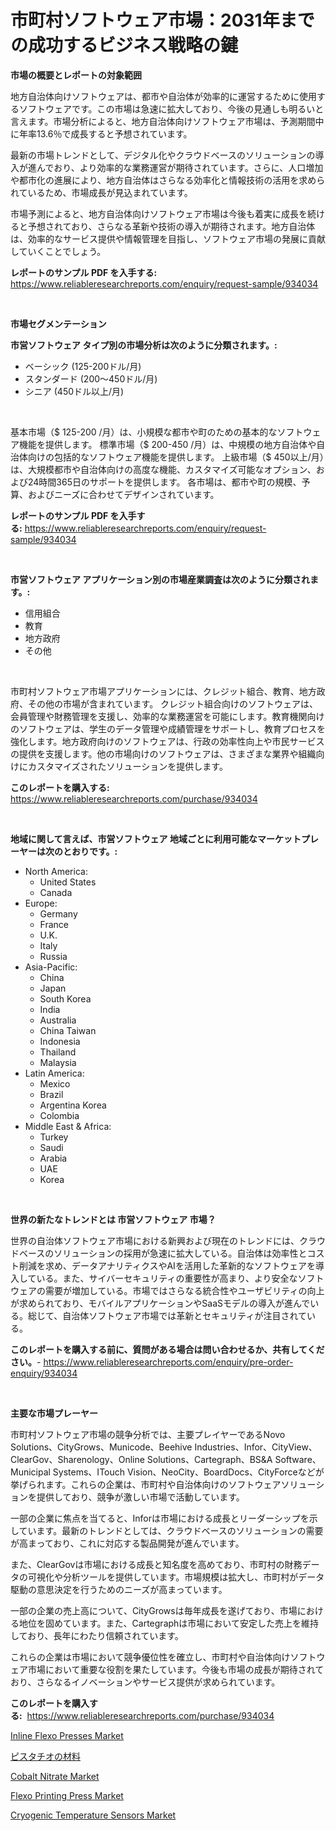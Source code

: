 <p><h1>市町村ソフトウェア市場：2031年までの成功するビジネス戦略の鍵　</h1></p><p><strong>市場の概要とレポートの対象範囲</strong></p>
<p><p>地方自治体向けソフトウェアは、都市や自治体が効率的に運営するために使用するソフトウェアです。この市場は急速に拡大しており、今後の見通しも明るいと言えます。市場分析によると、地方自治体向けソフトウェア市場は、予測期間中に年率13.6％で成長すると予想されています。</p><p>最新の市場トレンドとして、デジタル化やクラウドベースのソリューションの導入が進んでおり、より効率的な業務運営が期待されています。さらに、人口増加や都市化の進展により、地方自治体はさらなる効率化と情報技術の活用を求められているため、市場成長が見込まれています。</p><p>市場予測によると、地方自治体向けソフトウェア市場は今後も着実に成長を続けると予想されており、さらなる革新や技術の導入が期待されます。地方自治体は、効率的なサービス提供や情報管理を目指し、ソフトウェア市場の発展に貢献していくことでしょう。</p></p>
<p><strong>レポートのサンプル PDF を入手する:</strong> <a href="https://www.reliableresearchreports.com/enquiry/request-sample/934034">https://www.reliableresearchreports.com/enquiry/request-sample/934034</a></p>
<p>&nbsp;</p>
<p><strong>市場セグメンテーション</strong></p>
<p><strong>市営ソフトウェア タイプ別の市場分析は次のように分類されます。:</strong></p>
<p><ul><li>ベーシック (125-200ドル/月)</li><li>スタンダード (200～450ドル/月)</li><li>シニア (450ドル以上/月)</li></ul></p>
<p>&nbsp;</p>
<p><p>基本市場（$ 125-200 /月）は、小規模な都市や町のための基本的なソフトウェア機能を提供します。 標準市場（$ 200-450 /月）は、中規模の地方自治体や自治体向けの包括的なソフトウェア機能を提供します。 上級市場（$ 450以上/月）は、大規模都市や自治体向けの高度な機能、カスタマイズ可能なオプション、および24時間365日のサポートを提供します。 各市場は、都市や町の規模、予算、およびニーズに合わせてデザインされています。</p></p>
<p><strong>レポートのサンプル PDF を入手する:</strong>&nbsp;<a href="https://www.reliableresearchreports.com/enquiry/request-sample/934034">https://www.reliableresearchreports.com/enquiry/request-sample/934034</a></p>
<p>&nbsp;</p>
<p><strong> 市営ソフトウェア アプリケーション別の市場産業調査は次のように分類されます。:</strong></p>
<p><ul><li>信用組合</li><li>教育</li><li>地方政府</li><li>その他</li></ul></p>
<p>&nbsp;</p>
<p><p>市町村ソフトウェア市場アプリケーションには、クレジット組合、教育、地方政府、その他の市場が含まれています。 クレジット組合向けのソフトウェアは、会員管理や財務管理を支援し、効率的な業務運営を可能にします。教育機関向けのソフトウェアは、学生のデータ管理や成績管理をサポートし、教育プロセスを強化します。地方政府向けのソフトウェアは、行政の効率性向上や市民サービスの提供を支援します。他の市場向けのソフトウェアは、さまざまな業界や組織向けにカスタマイズされたソリューションを提供します。</p></p>
<p><strong>このレポートを購入する:</strong>&nbsp; <a href="https://www.reliableresearchreports.com/purchase/934034">https://www.reliableresearchreports.com/purchase/934034</a></p>
<p>&nbsp;</p>
<p><strong>地域に関して言えば、市営ソフトウェア 地域ごとに利用可能なマーケットプレーヤーは次のとおりです。:</strong></p>
<p><ul>
    <li>
        North America:
        <ul>
            <li>United States</li>
            <li>Canada</li>
        </ul>
    </li>
    <li>
        Europe:
        <ul>
            <li>Germany</li>
            <li>France</li>
            <li>U.K.</li>
            <li>Italy</li>
            <li>Russia</li>
        </ul>
    </li>
    <li>
        Asia-Pacific:
        <ul>
            <li>China</li>
            <li>Japan</li>
            <li>South Korea</li>
            <li>India</li>
            <li>Australia</li>
            <li>China Taiwan</li>
            <li>Indonesia</li>
            <li>Thailand</li>
            <li>Malaysia</li>
        </ul>
    </li>
    <li>
        Latin America:
        <ul>
            <li>Mexico</li>
            <li>Brazil</li>
            <li>Argentina Korea</li>
            <li>Colombia</li>
        </ul>
    </li>
    <li>
        Middle East & Africa:
        <ul>
            <li>Turkey</li>
            <li>Saudi</li>
            <li>Arabia</li>
            <li>UAE</li>
            <li>Korea</li>
        </ul>
    </li>
    </ul></p>
<p>&nbsp;</p>
<p><strong>世界の新たなトレンドとは 市営ソフトウェア 市場？</strong></p>
<p><p>世界の自治体ソフトウェア市場における新興および現在のトレンドには、クラウドベースのソリューションの採用が急速に拡大している。自治体は効率性とコスト削減を求め、データアナリティクスやAIを活用した革新的なソフトウェアを導入している。また、サイバーセキュリティの重要性が高まり、より安全なソフトウェアの需要が増加している。市場ではさらなる統合性やユーザビリティの向上が求められており、モバイルアプリケーションやSaaSモデルの導入が進んでいる。総じて、自治体ソフトウェア市場では革新とセキュリティが注目されている。</p></p>
<p><strong>このレポートを購入する前に、質問がある場合は問い合わせるか、共有してください。</strong>- <a href="https://www.reliableresearchreports.com/enquiry/pre-order-enquiry/934034">https://www.reliableresearchreports.com/enquiry/pre-order-enquiry/934034</a></p>
<p>&nbsp;</p>
<p><strong>主要な市場プレーヤー</strong></p>
<p><p>市町村ソフトウェア市場の競争分析では、主要プレイヤーであるNovo Solutions、CityGrows、Municode、Beehive Industries、Infor、CityView、ClearGov、Sharenology、Online Solutions、Cartegraph、BS&A Software、Municipal Systems、ITouch Vision、NeoCity、BoardDocs、CityForceなどが挙げられます。これらの企業は、市町村や自治体向けのソフトウェアソリューションを提供しており、競争が激しい市場で活動しています。</p><p>一部の企業に焦点を当てると、Inforは市場における成長とリーダーシップを示しています。最新のトレンドとしては、クラウドベースのソリューションの需要が高まっており、これに対応する製品開発が進んでいます。</p><p>また、ClearGovは市場における成長と知名度を高めており、市町村の財務データの可視化や分析ツールを提供しています。市場規模は拡大し、市町村がデータ駆動の意思決定を行うためのニーズが高まっています。</p><p>一部の企業の売上高について、CityGrowsは毎年成長を遂げており、市場における地位を固めています。また、Cartegraphは市場において安定した売上を維持しており、長年にわたり信頼されています。</p><p>これらの企業は市場において競争優位性を確立し、市町村や自治体向けソフトウェア市場において重要な役割を果たしています。今後も市場の成長が期待されており、さらなるイノベーションやサービス提供が求められています。</p></p>
<p><strong>このレポートを購入する:</strong>&nbsp;&nbsp;<a href="https://www.reliableresearchreports.com/purchase/934034">https://www.reliableresearchreports.com/purchase/934034</a></p>
<p><p><a href="https://picayune-night-cbd.notion.site/Inline-Flexo-Presses-Market-Size-Share-Trends-Analysis-Report-By-Material-By-Type-By-End-user--5d18dbf1ec3d4cc192143bb5a922e2de">Inline Flexo Presses Market</a></p><p><a href="https://medium.com/@kelsitorphy644/%E3%83%94%E3%82%B9%E3%82%BF%E3%83%81%E3%82%AA%E3%81%AE%E6%9D%90%E6%96%99%E5%B8%82%E5%A0%B4%E3%81%AF-%E5%B8%82%E5%A0%B4%E3%82%B7%E3%82%A7%E3%82%A2-%E5%B8%82%E5%A0%B4%E5%8B%95%E5%90%91-%E5%B8%82%E5%A0%B4%E6%88%90%E9%95%B7%E3%81%AB%E9%96%A2%E3%81%99%E3%82%8B%E6%83%85%E5%A0%B1%E3%82%92%E6%8F%90%E4%BE%9B%E3%81%97%E3%81%A6%E3%81%84%E3%81%BE%E3%81%99-b313f8b29c28">ピスタチオの材料</a></p><p><a href="https://view.publitas.com/reportprime-1/cobalt-nitrate-market-size-and-growth-market-segmentation-regional-and-country-breakdowns-and-market-trends-for-period-from-2024-2031/">Cobalt Nitrate Market</a></p><p><a href="https://funky-papaya-cf4.notion.site/Global-Flexo-Printing-Press-Market-by-Types-Applications-and-Major-Players-with-Regional-Growth-R-f65106ab4bb2422eaae1b3232d39a322">Flexo Printing Press Market</a></p><p><a href="https://view.publitas.com/reportprime-1/cryogenic-temperature-sensors-market-size-market-share-and-global-market-analysis-report-2024-2031/">Cryogenic Temperature Sensors Market</a></p></p>